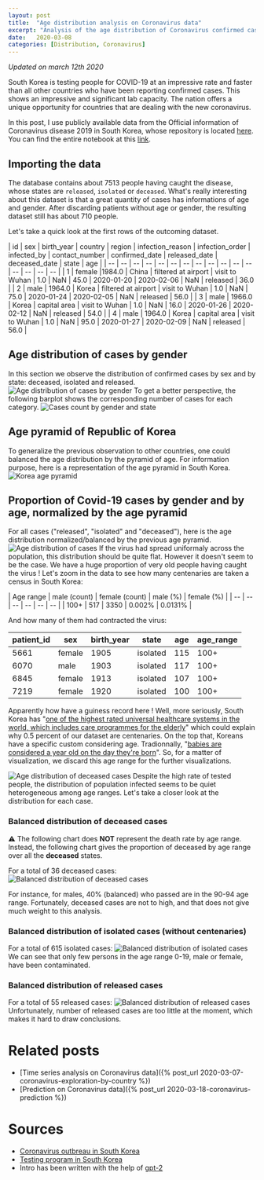 ```yaml
---
layout: post
title:  "Age distribution analysis on Coronavirus data"
excerpt: "Analysis of the age distribution of Coronavirus confirmed cases in the Republic of Korea"
date:   2020-03-08
categories: [Distribution, Coronavirus]
---
```

*Updated on march 12th 2020*

South Korea is testing people for COVID-19 at an impressive rate and faster than all other countries who have been reporting confirmed cases. This shows an impressive and significant lab capacity. The nation offers a unique opportunity for countries that are dealing with the new coronavirus.

In this post, I use publicly available data from the Official information of Coronavirus disease 2019 in South Korea, whose repository is located [here](https://github.com/jihoo-kim/Coronavirus-Dataset). You can find the entire notebook at this [link](https://github.com/ClementBM/Experiment_Coronavius/blob/master/notebook/Coronavirus_Korea_Distribution.ipynb).

## Importing the data
The database contains about 7513 people having caught the disease, whose states are `released`, `isolated` or `deceased`. What's really interesting about this dataset is that a great quantity of cases has informations of age and gender. After discarding patients without age or gender, the resulting dataset still has about 710 people.

Let's take a quick look at the first rows of the outcoming dataset.

| id | sex | birth_year | country | region | infection_reason | infection_order | infected_by | contact_number | confirmed_date | released_date | deceased_date | state | age |
| -- | -- | -- | -- | -- | -- | -- | -- | -- | -- | -- | -- | -- | -- | -- | -- |
| 1 | female |1984.0 | China | filtered at airport | visit to Wuhan | 1.0 | NaN | 45.0 | 2020-01-20 | 2020-02-06 | NaN | released | 36.0 |
| 2 | male | 1964.0 | Korea | filtered at airport | visit to Wuhan | 1.0 | NaN | 75.0 | 2020-01-24 | 2020-02-05 | NaN | released | 56.0 |
| 3 | male | 1966.0 | Korea | capital area | visit to Wuhan | 1.0 | NaN | 16.0 | 2020-01-26 | 2020-02-12 | NaN | released | 54.0 |
| 4 | male | 1964.0 | Korea | capital area | visit to Wuhan | 1.0 | NaN | 95.0 | 2020-01-27 | 2020-02-09 | NaN | released | 56.0 |

## Age distribution of cases by gender
In this section we observe the distribution of confirmed cases by sex and by state: deceased, isolated and released.
![Age distribution of cases by gender](/assets/2020-03-08/distribution-cases.png)
To get a better perspective, the following barplot shows the corresponding number of cases for each category.
![Cases count by gender and state](/assets/2020-03-08/barplot-cases.png)

## Age pyramid of Republic of Korea
To generalize the previous observation to other countries, one could balanced the age distribution by the pyramid of age. For information purpose, here is a representation of the age pyramid in South Korea.
![Korea age pyramid](/assets/2020-03-08/korea-age-pyramid.png)

## Proportion of Covid-19 cases by gender and by age, normalized by the age pyramid
For all cases ("released", "isolated" and "deceased"), here is the age distribution normalized/balanced by the previous age pyramid.
![Age distribution of cases](/assets/2020-03-08/normed-disitribution-cases.png)
If the virus had spread uniformaly across the population, this distribution should be quite flat. However it doesn't seem to be the case. We have a huge proportion of very old people having caught the virus ! Let's zoom in the data to see how many centenaries are taken a census in South Korea:

| Age range | male (count) | female (count) | male (%) | female (%) |
| -- | -- | -- | -- | -- | -- |
| 100+ | 517 | 3350 | 0.002% | 0.0131% |

And how many of them had contracted the virus:

| patient_id | sex | birth_year | state | age | age_range |
| -- | -- | -- | -- | -- | -- |
| 5661 | female | 1905 | isolated | 115 | 100+ |
| 6070 | male | 1903 | isolated | 117 | 100+ |
| 6845 | female | 1913 | isolated | 107 | 100+ |
| 7219 | female | 1920 | isolated | 100 | 100+ |

Apparently how have a guiness record here ! Well, more seriously, South Korea has "[one of the highest rated universal healthcare systems in the world, which includes care programmes for the elderly][1]" which could explain why 0.5 percent of our dataset are centenaries. On the top that, Koreans have a specific custom considering age. Tradionnally, "[babies are considered a year old on the day they're born][2]". So, for a matter of visualization, we discard this age range for the further visualizations.

![Age distribution of deceased cases](/assets/2020-03-08/normed-disitribution-cases-without-oultlier.png)
Despite the high rate of tested people, the distribution of population infected seems to be quiet heterogeneous among age ranges.
Let's take a closer look at the distribution for each case.

### Balanced distribution of deceased cases
:warning: The following chart does **NOT** represent the death rate by age range. Instead, the following chart gives the proportion of deceased by age range over all the **deceased** states.

For a total of 36 deceased cases:
![Balanced distribution of deceased cases](/assets/2020-03-08/normed-disitribution-deceased-cases.png)

For instance, for males, 40% (balanced) who passed are in the 90-94 age range.
Fortunately, deceased cases are not to high, and that does not give much weight to this analysis.

### Balanced distribution of isolated cases (without centenaries)
For a total of 615 isolated cases:
![Balanced distribution of isolated cases](/assets/2020-03-08/normed-disitribution-isolated-cases.png)
We can see that only few persons in the age range 0-19, male or female, have been contaminated.

### Balanced distribution of released cases
For a total of 55 released cases:
![Balanced distribution of released cases](/assets/2020-03-08/normed-disitribution-released-cases.png)
Unfortunately, number of released cases are too little at the moment, which makes it hard to draw conclusions.

# Related posts
* [Time series analysis on Coronavirus data]({% post_url 2020-03-07-coronavirus-exploration-by-country %})
* [Prediction on Coronavirus data]({% post_url 2020-03-18-coronavirus-prediction %})

# Sources
* [Coronavirus outbreau in South Korea](https://en.wikipedia.org/wiki/2020_coronavirus_outbreak_in_South_Korea)
* [Testing program in South Korea](https://abcnews.go.com/international/massive-coronavirus-testing-program-south-korea-underscores-nimble/story?id=69226222)
* Intro has been written with the help of [gpt-2](https://github.com/openai/gpt-2)

[1]: https://www.theguardian.com/inequality/2017/aug/02/south-koreas-inequality-paradox-long-life-good-health-and-poverty
[2]: https://edition.cnn.com/2019/06/03/health/south-korea-age-law-intl/index.html
